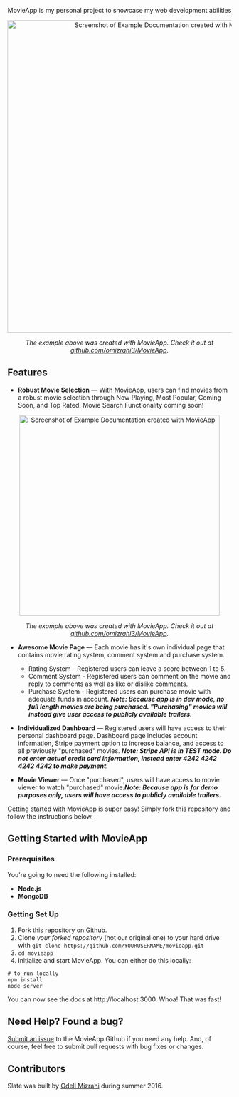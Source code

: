 <p align="center">

</p>

<p align="center">MovieApp is my personal project to showcase my web development abilities</p>

<p align="center"><img src="https://cloud.githubusercontent.com/assets/12486675/18808630/074f78dc-8235-11e6-8551-5b323850ab03.png" width=700 alt="Screenshot of Example Documentation created with MovieApp"></p>

<p align="center"><em>The example above was created with MovieApp. Check it out at <a href="https://github.com/omizrahi3/MovieApp">github.com/omizrahi3/MovieApp</a>.</em></p>

Features
------------
* **Robust Movie Selection** — With MovieApp, users can find movies from a robust movie selection through Now Playing, Most Popular, Coming Soon, and Top Rated. Movie Search Functionality coming soon!

<p align="center"><img src="https://cloud.githubusercontent.com/assets/12486675/18808682/de924c24-8236-11e6-925b-9df9c92b10f1.png" width=450 alt="Screenshot of Example Documentation created with MovieApp"></p>

<p align="center"><em>The example above was created with MovieApp. Check it out at <a href="https://github.com/omizrahi3/MovieApp">github.com/omizrahi3/MovieApp</a>.</em></p>

* **Awesome Movie Page** — Each movie has it's own individual page that contains movie rating system, comment system and purchase system.
	* Rating System - Registered users can leave a score between 1 to 5.
	* Comment System - Registered users can comment on the movie and reply to comments as well as like or dislike comments.
	* Purchase System - Registered users can purchase movie with adequate funds in account. ***Note: Because app is in dev mode, no full length movies are being purchased. "Purchasing" movies will instead give user access to publicly available trailers.***

* **Individualized Dashboard** — Registered users will have access to their personal dashboard page. Dashboard page includes account information, Stripe payment option to increase balance, and access to all previously "purchased" movies. ***Note: Stripe API is in TEST mode. Do not enter actual credit card information, instead enter 4242 4242 4242 4242 to make payment.***

* **Movie Viewer** — Once "purchased", users will have access to movie viewer to watch "purchased" movie.***Note: Because app is for demo purposes only, users will have access to publicly available trailers.***

Getting started with MovieApp is super easy! Simply fork this repository and follow the instructions below.

Getting Started with MovieApp
------------------------------

### Prerequisites

You're going to need the following installed:

 - **Node.js**
 - **MongoDB**

### Getting Set Up

1. Fork this repository on Github.
2. Clone *your forked repository* (not our original one) to your hard drive with `git clone https://github.com/YOURUSERNAME/movieapp.git`
3. `cd movieapp`
4. Initialize and start MovieApp. You can either do this locally:

```shell
# to run locally
npm install
node server

```

You can now see the docs at http://localhost:3000. Whoa! That was fast!



Need Help? Found a bug?
--------------------

[Submit an issue](https://github.com/omizrahi3/movieapp/issues) to the MovieApp Github if you need any help. And, of course, feel free to submit pull requests with bug fixes or changes.

Contributors
--------------------

Slate was built by [Odell Mizrahi](https://github.com/omizrahi3) during summer 2016.
